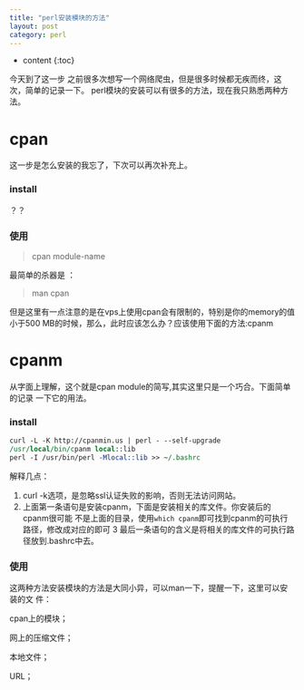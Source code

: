 ```yaml
---
title: "perl安装模块的方法"
layout: post
category: perl
---
```


* content
{:toc}

今天到了这一步
之前很多次想写一个网络爬虫，但是很多时候都无疾而终，这次，简单的记录一下。
perl模块的安装可以有很多的方法，现在我只熟悉两种方法。

# cpan
这一步是怎么安装的我忘了，下次可以再次补充上。

### install
？？

### 使用
>cpan module-name

最简单的杀器是 ：

>man cpan

但是这里有一点注意的是在vps上使用cpan会有限制的，特别是你的memory的值小于500
MB的时候，那么，此时应该怎么办？应该使用下面的方法:cpanm

# cpanm
从字面上理解，这个就是cpan module的简写,其实这里只是一个巧合。下面简单的记录
一下它的用法。

### install

```perl
curl -L -K http://cpanmin.us | perl - --self-upgrade
/usr/local/bin/cpanm local::lib
perl -I /usr/bin/perl -Mlocal::lib >> ~/.bashrc
```
解释几点：

1. curl -k选项，是忽略ssl认证失败的影响，否则无法访问网站。
2. 上面第一条语句是安装cpanm，下面是安装相关的库文件。你安装后的cpanm很可能
不是上面的目录，使用`which cpanm`即可找到cpanm的可执行路径，修改成对应的即可
3 最后一条语句的含义是将相关的库文件的可执行路径放到.bashrc中去。

### 使用
这两种方法安装模块的方法是大同小异，可以man一下，提醒一下，这里可以安装的文
件：

cpan上的模块；

网上的压缩文件；

本地文件；

URL；

